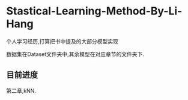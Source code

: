 # Stastical-Learning-Method-By-Li-Hang
个人学习经历,打算把书中提及的大部分模型实现

数据集在Dataset文件夹中,其余模型在对应章节的文件夹下.
## 目前进度
第二章,kNN.
